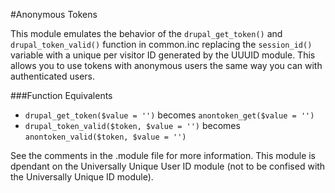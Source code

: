 #Anonymous Tokens

This module emulates the behavior of the `drupal_get_token()` and
`drupal_token_valid()` function in common.inc replacing the `session_id()`
variable with a unique per visitor ID generated by the UUUID module. This
allows you to use tokens with anonymous users the same way you can with
authenticated users.

###Function Equivalents

* `drupal_get_token($value = '')` becomes `anontoken_get($value = '')`
* `drupal_token_valid($token, $value = '')` becomes `anontoken_valid($token, $value = '')`

See the comments in the .module file for more information. This module is
dpendant on the Universally Unique User ID module (not to be confised with the
Universally Unique ID module).
